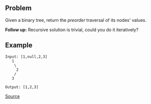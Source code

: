## Problem
Given a binary tree, return the *preorder* traversal of its nodes' values.

**Follow up:** Recursive solution is trivial, could you do it iteratively?

## Example
```
Input: [1,null,2,3]
   1
    \
     2
    /
   3

Output: [1,2,3]
```

[Source](https://leetcode.com/problems/binary-tree-preorder-traversal/description/)
